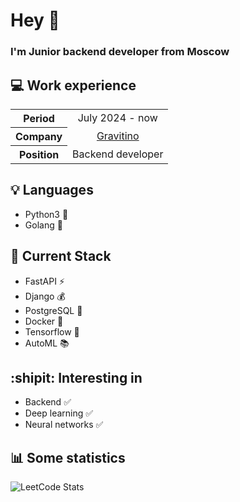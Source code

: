 # Hey 👋
### I'm Junior backend developer from Moscow

## :computer: Work experience 
<table>
  <tr>
    <th align="center"> Period</th>
    <td align="center">July 2024 - now</td>
  </tr>
  <tr>
    <th align="center">Company</th>
    <td align="center"><a href="https://gravitino.ru/">Gravitino</a></td>
  </tr>
  <tr>
    <th align="center">Position</th>
    <td align="center">Backend developer</td>
  </tr>
</table>



## 💡 Languages
- Python3 :snake:
- Golang 🐻

## :hammer: Current Stack
- FastAPI ⚡
- Django 💰
- PostgreSQL 🐘
- Docker :whale2:
- Tensorflow 🧠
- AutoML 📚
  
## :shipit: Interesting in
- Backend :white_check_mark:
- Deep learning :white_check_mark:
- Neural networks :white_check_mark:
## :bar_chart: Some statistics
![LeetCode Stats](https://leetcard.jacoblin.cool/dmaksim?theme=nord&font=ABeeZee&ext=heatmap)
